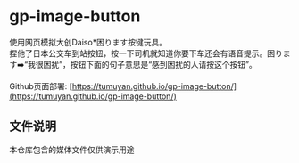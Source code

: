 # gp-image-button
使用网页模拟大创Daiso*困ります按键玩具。  
捏他了日本公交车到站按钮，按一下司机就知道你要下车还会有语音提示。困ります➡️“我很困扰”，按钮下面的句子意思是“感到困扰的人请按这个按钮”。  

Github页面部署: [https://tumuyan.github.io/gp-image-button/](https://tumuyan.github.io/gp-image-button/)  


## 文件说明
本仓库包含的媒体文件仅供演示用途  

